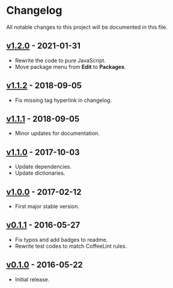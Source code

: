 # Changelog

All notable changes to this project will be documented in this file.

## [v1.2.0] - 2021-01-31

* Rewrite the code to pure JavaScript.
* Move package menu from **Edit** to **Packages**.

## [v1.1.2] - 2018-09-05

* Fix missing tag hyperlink in changelog.

## [v1.1.1] - 2018-09-05

* Minor updates for documentation.

## [v1.1.0] - 2017-10-03

* Update dependencies.
* Update dictionaries.

## [v1.0.0] - 2017-02-12

* First major stable version.

## [v0.1.1] - 2016-05-27

* Fix typos and add badges to readme.
* Rewrite test codes to match CoffeeLint rules.

## [v0.1.0] - 2016-05-22

* Initial release.

<!-- Tags -->
[v1.2.0]: https://github.com/jmlntw/atom-chinese-translator/releases/tag/v1.2.0
[v1.1.2]: https://github.com/jmlntw/atom-chinese-translator/releases/tag/v1.1.2
[v1.1.1]: https://github.com/jmlntw/atom-chinese-translator/releases/tag/v1.1.1
[v1.1.0]: https://github.com/jmlntw/atom-chinese-translator/releases/tag/v1.1.0
[v1.0.0]: https://github.com/jmlntw/atom-chinese-translator/releases/tag/v1.0.0
[v0.1.1]: https://github.com/jmlntw/atom-chinese-translator/releases/tag/v0.1.1
[v0.1.0]: https://github.com/jmlntw/atom-chinese-translator/releases/tag/v0.1.0
